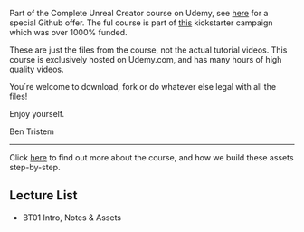 Part of the Complete Unreal Creator course on Udemy, see [here](https://www.udemy.com/unrealcourse?couponCode=GithubSpecial) for a 
special Github offer. The ful course is part of
[this](https://www.kickstarter.com/projects/bentristem/learn-to-make-video-games-unreal-developer-course) kickstarter campaign which was over 1000% funded.

These are just the files from the course, not the actual tutorial videos. This course is exclusively hosted on Udemy.com, and has many
hours of high quality videos.

You´re welcome to download, fork or do whatever else legal with all the files!

Enjoy yourself.

Ben Tristem

---
Click [here](https://www.udemy.com/unrealcourse?couponCode=GitHubSpecial) to find out more about the course, and how we build these assets step-by-step.

## Lecture List
* BT01 Intro, Notes & Assets
